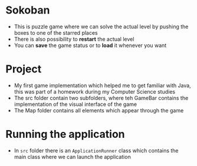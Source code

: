 # Sokoban

- This is puzzle game where we can solve the actual level by pushing the boxes to one of the starred places
- There is also possibility to **restart** the actual level 
- You can **save** the game status or to **load** it whenever you want

# Project 

- My first game implementation which helped me to get familiar with Java, this was part of a homework during my Computer Science studies
- The src folder contain two subfolders, where teh GameBar contains the implementation of the visual interface of the game
- The Map folder contains all elements which appear through the game

# Running the application 

- In `src` folder there is an `ApplicationRunner` class which contains the main class where we can launch the application

